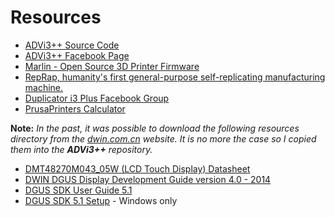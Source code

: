 # Resources

* [ADVi3++ Source Code](https://github.com/andrivet/ADVi3pp-Marlin)
* [ADVi3++ Facebook Page](http://facebook.com/advi3pp/)
* [Marlin - Open Source 3D Printer Firmware](http://marlinfw.org)
* [RepRap, humanity's first general-purpose self-replicating manufacturing machine.](RepRap.org)
* [Duplicator i3 Plus Facebook Group](https://www.facebook.com/groups/i3plus/)
* [PrusaPrinters Calculator](https://www.prusaprinters.org/calculator/)

**Note:** *In the past, it was possible to download the following resources directory from the [dwin.com.cn](http://dwin.com.cn) website. It is no more the case so I copied them into the __ADVi3++__ repository.*

* [DMT48270M043_05W (LCD Touch Display) Datasheet](https://github.com/andrivet/ADVi3pp-LCD/blob/master/Resources/DMT48270M043_05W_DATASHEET.pdf)
* [DWIN DGUS Display Development Guide version 4.0 - 2014](https://github.com/andrivet/ADVi3pp-LCD/blob/master/Resources/DWIN%20DGUS%20DEV%20GUIDE_V40_2014.pdf)
* [DGUS SDK User Guide 5.1](https://github.com/andrivet/ADVi3pp-LCD/blob/master/Resources/DGUSV5.10.pdf)
* [DGUS SDK 5.1 Setup](https://github.com/andrivet/ADVi3pp-LCD/blob/master/Resources/DGUS_Setup_5.1.zip) - Windows only


